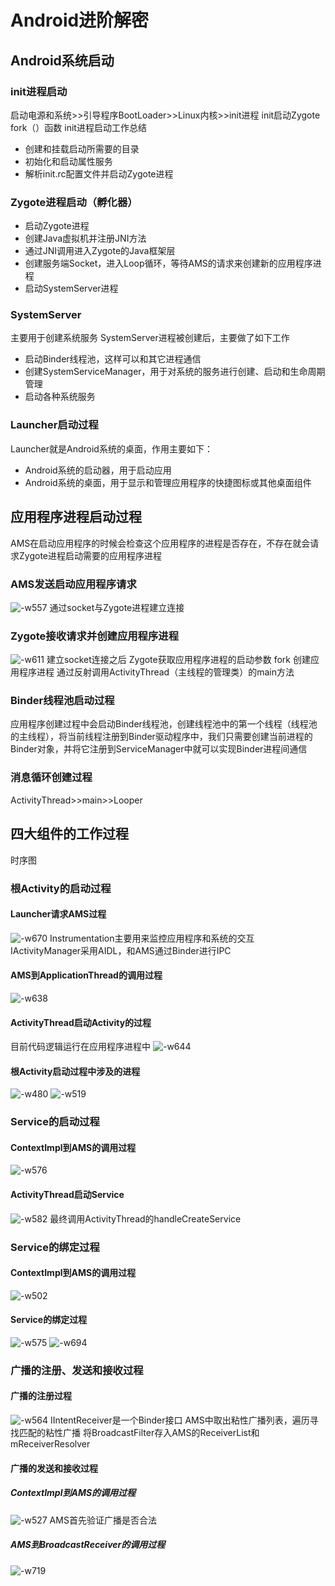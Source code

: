 # Android进阶解密
## Android系统启动
### init进程启动
启动电源和系统>>引导程序BootLoader>>Linux内核>>init进程
init启动Zygote fork（）函数
init进程启动工作总结
- 创建和挂载启动所需要的目录
- 初始化和启动属性服务
- 解析init.rc配置文件并启动Zygote进程
### Zygote进程启动（孵化器）
- 启动Zygote进程
- 创建Java虚拟机并注册JNI方法
- 通过JNI调用进入Zygote的Java框架层
- 创建服务端Socket，进入Loop循环，等待AMS的请求来创建新的应用程序进程
- 启动SystemServer进程
### SystemServer
主要用于创建系统服务
SystemServer进程被创建后，主要做了如下工作
- 启动Binder线程池，这样可以和其它进程通信
- 创建SystemServiceManager，用于对系统的服务进行创建、启动和生命周期管理
- 启动各种系统服务
### Launcher启动过程
Launcher就是Android系统的桌面，作用主要如下：
- Android系统的启动器，用于启动应用
- Android系统的桌面，用于显示和管理应用程序的快捷图标或其他桌面组件
## 应用程序进程启动过程
AMS在启动应用程序的时候会检查这个应用程序的进程是否存在，不存在就会请求Zygote进程启动需要的应用程序进程
### AMS发送启动应用程序请求
![-w557](media/15990289459430.jpg)
通过socket与Zygote进程建立连接
### Zygote接收请求并创建应用程序进程
![-w611](media/15990297623789.jpg)
建立socket连接之后
Zygote获取应用程序进程的启动参数
fork 创建应用程序进程
通过反射调用ActivityThread（主线程的管理类）的main方法
### Binder线程池启动过程
应用程序创建过程中会启动Binder线程池，创建线程池中的第一个线程（线程池的主线程），将当前线程注册到Binder驱动程序中，我们只需要创建当前进程的Binder对象，并将它注册到ServiceManager中就可以实现Binder进程间通信
### 消息循环创建过程
ActivityThread>>main>>Looper
## 四大组件的工作过程
时序图
### 根Activity的启动过程
#### Launcher请求AMS过程
![-w670](media/15990329055507.jpg)
Instrumentation主要用来监控应用程序和系统的交互
IActivityManager采用AIDL，和AMS通过Binder进行IPC
#### AMS到ApplicationThread的调用过程
![-w638](media/15990331537523.jpg)
#### ActivityThread启动Activity的过程
目前代码逻辑运行在应用程序进程中
![-w644](media/15990367318345.jpg)
#### 根Activity启动过程中涉及的进程
![-w480](media/15990378023475.jpg)
![-w519](media/15990380658741.jpg)
### Service的启动过程
#### ContextImpl到AMS的调用过程
![-w576](media/15990400669255.jpg)
#### ActivityThread启动Service
![-w582](media/15990401605300.jpg)
最终调用ActivityThread的handleCreateService
### Service的绑定过程
#### ContextImpl到AMS的调用过程
![-w502](media/15990972334241.jpg)
#### Service的绑定过程
![-w575](media/15990975160568.jpg)
![-w694](media/15990975358332.jpg)
### 广播的注册、发送和接收过程
#### 广播的注册过程
![-w564](media/15990976002346.jpg)
IIntentReceiver是一个Binder接口
AMS中取出粘性广播列表，遍历寻找匹配的粘性广播
将BroadcastFilter存入AMS的ReceiverList和mReceiverResolver
#### 广播的发送和接收过程
##### ContextImpl到AMS的调用过程
![-w527](media/15990986581140.jpg)
AMS首先验证广播是否合法
##### AMS到BroadcastReceiver的调用过程
![-w719](media/15990989237747.jpg)

